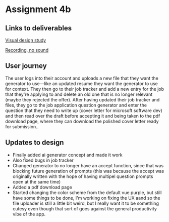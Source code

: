 # Assignment 4b

## Links to deliverables

[Visual design study](./media/Visual%20design%20study.pdf)

[Recording, no sound](./media/Screen%20Recording%202025-10-31%20at%204.54.57 PM.mov)

## User journey

The user logs into their account and uploads a new file that they want the generator to use—like an updated resume they want the generator to use for context. They then go to their job tracker and add a new entry for the job that they're applying to and delete an old one that is no longer relevant (maybe they rejected the offer). After having updated their job tracker and files, they go to the job application question generator and enter the question that they need to write up (cover letter for microsoft software dev) and then read over the draft before accepting it and being taken to the pdf download page, where they can download the polished cover letter ready for submission..

## Updates to design

- Finally added ai generator concept and made it work
- Also fixed bugs in job tracker
- Changed generator to no longer have an accept function, since that was blocking future generation of prompts (this was because the accept was originally written with the hope of having multipel question prompts open at the same time)
- Added a pdf download page
- Started changing the color scheme from the default vue purple, but still have some things to be done, I'm working on fixing the UX aand so the file uploader is still a little bit weird, but I really want it to be something cutesy even though that sort of goes against the general productivity vibe of the app.
